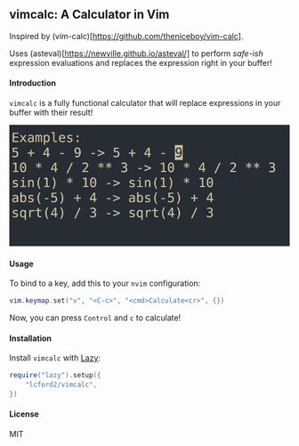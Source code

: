 ## vimcalc: A Calculator in Vim

Inspired by (vim-calc)[https://github.com/theniceboy/vim-calc].

Uses (asteval)[https://newville.github.io/asteval/] to perform *safe-ish* 
expression evaluations and replaces the expression right in your buffer!


#### Introduction
`vimcalc` is a fully functional calculator that will replace expressions in your buffer
with their result!

![Demo](demo.gif)


#### Usage

To bind to a key, add this to your `nvim` configuration:

```lua
vim.keymap.set("v", "<C-c>", "<cmd>Calculate<cr>", {})
```

Now, you can press `Control` and `c` to calculate!

#### Installation
Install `vimcalc` with [Lazy](https://github.com/folke/lazy.nvim):
```lua
require("lazy").setup({
    "lcford2/vimcalc",
})
```

#### License
MIT

